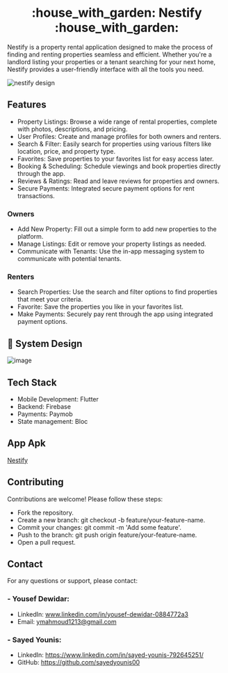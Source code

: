 <div align="center">
  <h1>:house_with_garden: Nestify :house_with_garden:</h1>
</div>

Nestify is a property rental application designed to make the process of finding and renting properties seamless and efficient. Whether you're a landlord listing your properties or a tenant searching for your next home, Nestify provides a user-friendly interface with all the tools you need.

![nestify design](https://github.com/user-attachments/assets/2efbb048-877f-4da7-bff5-beb31372fd84)
## Features
- Property Listings: Browse a wide range of rental properties, complete with photos, descriptions, and pricing.
- User Profiles: Create and manage profiles for both owners and renters.
- Search & Filter: Easily search for properties using various filters like location, price, and property type.
- Favorites: Save properties to your favorites list for easy access later.
- Booking & Scheduling: Schedule viewings and book properties directly through the app.
- Reviews & Ratings: Read and leave reviews for properties and owners.
- Secure Payments: Integrated secure payment options for rent transactions.

  
### Owners
- Add New Property: Fill out a simple form to add new properties to the platform.
- Manage Listings: Edit or remove your property listings as needed.
- Communicate with Tenants: Use the in-app messaging system to communicate with potential tenants.
  
### Renters
- Search Properties: Use the search and filter options to find properties that meet your criteria.
- Favorite: Save the properties you like in your favorites list.
- Make Payments: Securely pay rent through the app using integrated payment options.

## :art: System Design
![image](https://github.com/user-attachments/assets/45b23e79-d91c-42fa-9d9f-7375f0c6c3bd)

## Tech Stack
- Mobile Development: Flutter
- Backend: Firebase
- Payments: Paymob
- State management: Bloc
## App Apk
<a href='https://drive.google.com/file/d/1lOhhcyt7ku6rtisjRTnqaQKXYtm8TmfH/view?usp=drive_link'>Nestify</a>


## Contributing
Contributions are welcome! Please follow these steps:

- Fork the repository.
- Create a new branch: git checkout -b feature/your-feature-name.
- Commit your changes: git commit -m 'Add some feature'.
- Push to the branch: git push origin feature/your-feature-name.
- Open a pull request.

## Contact
For any questions or support, please contact:

### - Yousef Dewidar:
  - LinkedIn: www.linkedin.com/in/yousef-dewidar-0884772a3
  - Email: ymahmoud1213@gmail.com

### - Sayed Younis:
- LinkedIn: https://www.linkedin.com/in/sayed-younis-792645251/
- GitHub: https://github.com/sayedyounis00

